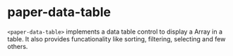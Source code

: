 paper-data-table
================

```<paper-data-table>``` implements a data table control to display a Array in a table. 
It also provides funcationality like sorting, filtering, selecting and few others.
